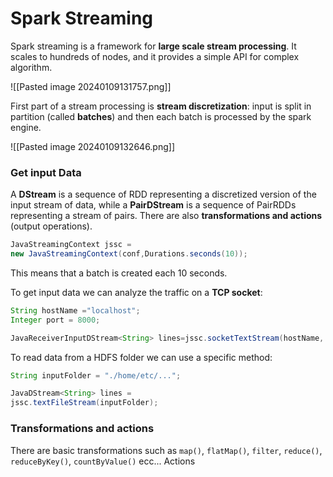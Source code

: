# Spark Streaming

Spark streaming is a framework for **large scale stream processing**. It scales to hundreds of nodes, and it provides a simple API for complex algorithm.

![[Pasted image 20240109131757.png]]

First part of a stream processing is **stream discretization**: input is split in partition (called **batches**) and then each batch is processed by the spark engine.

![[Pasted image 20240109132646.png]]

### Get input Data

A **DStream** is a sequence of RDD  representing a discretized
version of the input stream of data, while a **PairDStream** is a sequence of PairRDDs representing a stream of pairs.
There are also **transformations and actions** (output operations).

```Java
JavaStreamingContext jssc =
new JavaStreamingContext(conf,Durations.seconds(10));
```

This means that a batch is created each 10 seconds.

To get input data we can analyze the traffic on a **TCP socket**:

```Java
String hostName ="localhost";
Integer port = 8000;

JavaReceiverInputDStream<String> lines=jssc.socketTextStream(hostName, port);

```

To read data from a HDFS folder we can use a specific method:

```java
String inputFolder = "./home/etc/...";

JavaDStream<String> lines =
jssc.textFileStream(inputFolder);
```

### Transformations and actions

There are basic transformations such as `map()`, `flatMap()`, `filter`, `reduce()`, `reduceByKey()`, `countByValue()` ecc...
Actions
